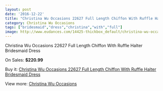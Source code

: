 ```yaml
---
layout: post
date: '2016-12-22'
title: "Christina Wu Occasions 22627 Full Length Chiffon With Ruffle Halter Bridesmaid Dress"
category: Christina Wu Occasions
tags: ["bridesmaid","dress","christina","with","full"]
image: http://www.eudances.com/14425-thickbox_default/christina-wu-occasions-22627-full-length-chiffon-with-ruffle-halter-bridesmaid-dress.jpg
---
```

Christina Wu Occasions 22627 Full Length Chiffon With Ruffle Halter Bridesmaid Dress

On Sales: **$220.99**
<a href="https://www.eudances.com/en/christina-wu-occasions/4325-christina-wu-occasions-22627-full-length-chiffon-with-ruffle-halter-bridesmaid-dress.html"><amp-img layout="responsive" width="600" height="600" src="//www.eudances.com/14425-thickbox_default/christina-wu-occasions-22627-full-length-chiffon-with-ruffle-halter-bridesmaid-dress.jpg" alt="Christina Wu Occasions 22627 Full Length Chiffon With Ruffle Halter Bridesmaid Dress 0" /></a>
<a href="https://www.eudances.com/en/christina-wu-occasions/4325-christina-wu-occasions-22627-full-length-chiffon-with-ruffle-halter-bridesmaid-dress.html"><amp-img layout="responsive" width="600" height="600" src="//www.eudances.com/14426-thickbox_default/christina-wu-occasions-22627-full-length-chiffon-with-ruffle-halter-bridesmaid-dress.jpg" alt="Christina Wu Occasions 22627 Full Length Chiffon With Ruffle Halter Bridesmaid Dress 1" /></a>
<a href="https://www.eudances.com/en/christina-wu-occasions/4325-christina-wu-occasions-22627-full-length-chiffon-with-ruffle-halter-bridesmaid-dress.html"><amp-img layout="responsive" width="600" height="600" src="//www.eudances.com/14427-thickbox_default/christina-wu-occasions-22627-full-length-chiffon-with-ruffle-halter-bridesmaid-dress.jpg" alt="Christina Wu Occasions 22627 Full Length Chiffon With Ruffle Halter Bridesmaid Dress 2" /></a>
<a href="https://www.eudances.com/en/christina-wu-occasions/4325-christina-wu-occasions-22627-full-length-chiffon-with-ruffle-halter-bridesmaid-dress.html"><amp-img layout="responsive" width="600" height="600" src="//www.eudances.com/14428-thickbox_default/christina-wu-occasions-22627-full-length-chiffon-with-ruffle-halter-bridesmaid-dress.jpg" alt="Christina Wu Occasions 22627 Full Length Chiffon With Ruffle Halter Bridesmaid Dress 3" /></a>

Buy it: [Christina Wu Occasions 22627 Full Length Chiffon With Ruffle Halter Bridesmaid Dress](https://www.eudances.com/en/christina-wu-occasions/4325-christina-wu-occasions-22627-full-length-chiffon-with-ruffle-halter-bridesmaid-dress.html "Christina Wu Occasions 22627 Full Length Chiffon With Ruffle Halter Bridesmaid Dress")

View more: [Christina Wu Occasions](https://www.eudances.com/en/59-christina-wu-occasions "Christina Wu Occasions")